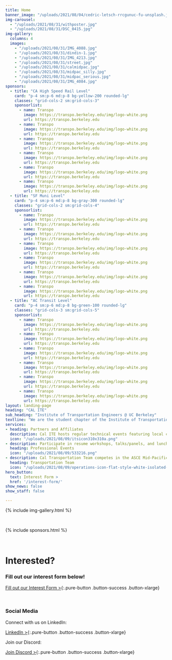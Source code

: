 ```yaml
---
title: Home
banner_image: "/uploads/2021/08/04/cedric-letsch-rrcgunuc-fu-unsplash.jpg"
img-carousel:
  - "/uploads/2021/08/31/withposter.jpg"
  - "/uploads/2021/08/31/DSC_0415.jpg"
img-gallery:
  columns: 4
  images:
    - "/uploads/2021/08/31/IMG_4088.jpg"
    - "/uploads/2021/08/31/dindin-1.jpg"
    - "/uploads/2021/08/31/IMG_4213.jpg"
    - "/uploads/2021/08/31/street.jpg"
    - "/uploads/2021/08/31/calmidpac.jpg"
    - "/uploads/2021/08/31/midpac_silly.jpg"
    - "/uploads/2021/08/31/midpac_serious.jpg"
    - "/uploads/2021/08/31/IMG_4084.jpg"
sponsors:
  - title: "CA High Speed Rail Level"
    card: "p-4 sm:p-6 md:p-8 bg-yellow-200 rounded-lg"
    classes: "grid-cols-2 sm:grid-cols-3"
    sponsorlist:
      - name: Transpo
        image: https://transpo.berkeley.edu/img/logo-white.png
        url: https://transpo.berkeley.edu
      - name: Transpo
        image: https://transpo.berkeley.edu/img/logo-white.png
        url: https://transpo.berkeley.edu
      - name: Transpo
        image: https://transpo.berkeley.edu/img/logo-white.png
        url: https://transpo.berkeley.edu
      - name: Transpo
        image: https://transpo.berkeley.edu/img/logo-white.png
        url: https://transpo.berkeley.edu
      - name: Transpo
        image: https://transpo.berkeley.edu/img/logo-white.png
        url: https://transpo.berkeley.edu
      - name: Transpo
        image: https://transpo.berkeley.edu/img/logo-white.png
        url: https://transpo.berkeley.edu
  - title: "SF Muni Level"
    card: "p-4 sm:p-6 md:p-8 bg-gray-300 rounded-lg"
    classes: "grid-cols-2 sm:grid-cols-4"
    sponsorlist:
      - name: Transpo
        image: https://transpo.berkeley.edu/img/logo-white.png
        url: https://transpo.berkeley.edu
      - name: Transpo
        image: https://transpo.berkeley.edu/img/logo-white.png
        url: https://transpo.berkeley.edu
      - name: Transpo
        image: https://transpo.berkeley.edu/img/logo-white.png
        url: https://transpo.berkeley.edu
      - name: Transpo
        image: https://transpo.berkeley.edu/img/logo-white.png
        url: https://transpo.berkeley.edu
      - name: Transpo
        image: https://transpo.berkeley.edu/img/logo-white.png
        url: https://transpo.berkeley.edu
      - name: Transpo
        image: https://transpo.berkeley.edu/img/logo-white.png
        url: https://transpo.berkeley.edu
  - title: "AC Transit Level"
    card: "p-4 sm:p-6 md:p-8 bg-green-100 rounded-lg"
    classes: "grid-cols-3 sm:grid-cols-5"
    sponsorlist:
      - name: Transpo
        image: https://transpo.berkeley.edu/img/logo-white.png
        url: https://transpo.berkeley.edu
      - name: Transpo
        image: https://transpo.berkeley.edu/img/logo-white.png
        url: https://transpo.berkeley.edu
      - name: Transpo
        image: https://transpo.berkeley.edu/img/logo-white.png
        url: https://transpo.berkeley.edu
      - name: Transpo
        image: https://transpo.berkeley.edu/img/logo-white.png
        url: https://transpo.berkeley.edu
      - name: Transpo
        image: https://transpo.berkeley.edu/img/logo-white.png
        url: https://transpo.berkeley.edu
      - name: Transpo
        image: https://transpo.berkeley.edu/img/logo-white.png
        url: https://transpo.berkeley.edu
layout: landing-page
heading: "CAL ITE"
sub_heading: "Institute of Transportation Engineers @ UC Berkeley"
textline: "We are the student chapter of the Institute of Transportation Engineers at the University of California, Berkeley.<br><br>We provide opportunities for interested students to connect with transportation professionals in both public and private sectors."
services:
- heading: Partners and Affiliates
  description: Cal ITE hosts regular technical events featuring local companies to bring opportunities to students. These events may also include office visits and field trips around the Bay Area.
  icon: "/uploads/2021/08/09/itsicon310x310a.png"
- description: Participate in resume workshops, talks/panels, and lunch meetings with professionals. Meet students from other universities in the Western ITE district during the annual meeting and network with industry leaders.
  heading: Professional Events
  icon: "/uploads/2021/08/09/533216.png"
- description: Cal Transportation Team competes in the ASCE Mid-Pacific Transportation competition, planning and designing a solution to a given prompt. The team also runs a DeCal class so students can get academic credit for their work. <br><br><a href="https://transpo.berkeley.edu"><button class="pure-button button-success">Learn more</button></a>
  heading: Transportation Team
  icon: "/uploads/2021/08/09/operations-icon-flat-style-white-isolated-symbol-black-your-web-site-design-app-ui-simple-process-vector-illustration-156422564.jpg"
hero_button:
  text: Interest Form >
  href: '/interest-form/'
show_news: false
show_staff: false

---
```


{% include img-gallery.html %}

<br>

{% include sponsors.html %}

<br>

# Interested?

### Fill out our interest form below!

[Fill out our Interest Form >](/interest-form/){:.pure-button .button-success .button-xlarge}

<br>

### Social Media

Connect with us on LinkedIn:

[LinkedIn >](https://www.linkedin.com/company/cal-ite/){:.pure-button .button-success .button-xlarge}

Join our Discord:

[Join Discord >](https://discord.gg/Jd2Zyv3wgy){:.pure-button .button-success .button-xlarge}
